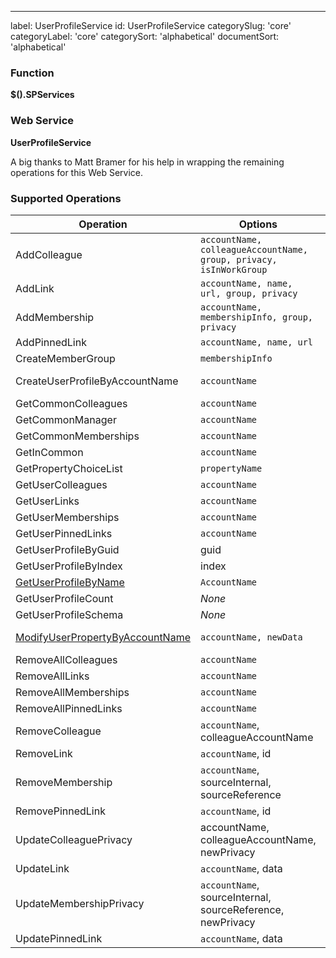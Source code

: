 ---
label: UserProfileService
id: UserProfileService
categorySlug: 'core'
categoryLabel: 'core'
categorySort: 'alphabetical'
documentSort: 'alphabetical'

### Function

**$().SPServices**

### Web Service

**UserProfileService**

A big thanks to Matt Bramer for his help in wrapping the remaining operations for this Web Service.

### Supported Operations

| Operation | Options | MSDN Documentation | Introduced |
| --------- | ------- | ------------------ | ---------- |
| AddColleague | `accountName, colleagueAccountName, group, privacy, isInWorkGroup` | [UserProfileService.AddColleague Method](http://msdn.microsoft.com/en-us/library/aa981615(v=office.12).aspx) | [0.6.0](http://spservices.codeplex.com/releases/view/55660) |
| AddLink | `accountName, name, url, group, privacy` | [UserProfileService.AddLink Method](http://msdn.microsoft.com/en-us/library/websvcuserprofileservice.userprofileservice.addlink(v=office.12).aspx) | [0.6.0](http://spservices.codeplex.com/releases/view/55660) |
| AddMembership | `accountName, membershipInfo, group, privacy` | [UserProfileService.AddMembership Method](http://msdn.microsoft.com/en-us/library/aa981520(v=office.12).aspx) | [0.6.0](http://spservices.codeplex.com/releases/view/55660) |
| AddPinnedLink | `accountName, name, url` | [UserProfileService.AddPinnedLink Method](http://msdn.microsoft.com/en-us/library/aa981075(v=office.12).aspx) | [0.6.0](http://spservices.codeplex.com/releases/view/55660) |
| CreateMemberGroup | `membershipInfo` | [UserProfileService.CreateMemberGroup Method](http://msdn.microsoft.com/en-us/library/aa981363(v=office.12).aspx) | [0.6.0](http://spservices.codeplex.com/releases/view/55660) |
| CreateUserProfileByAccountName | `accountName` | [UserProfileService.CreateUserProfileByAccountName Method](http://msdn.microsoft.com/en-us/library/aa981026(v=office.12).aspx) | [0.6.0](http://spservices.codeplex.com/releases/view/55660) |
| GetCommonColleagues | `accountName` | [UserProfileService.GetCommonColleagues Method](http://msdn.microsoft.com/en-us/library/aa981308(v=office.12).aspx) | [0.6.0](http://spservices.codeplex.com/releases/view/55660) |
| GetCommonManager | `accountName` | [UserProfileService.GetCommonManager Method](http://msdn.microsoft.com/en-us/library/aa981607(v=office.12).aspx) | [0.6.0](http://spservices.codeplex.com/releases/view/55660) |
| GetCommonMemberships | `accountName` | [UserProfileService.GetCommonMemberships Method](http://msdn.microsoft.com/en-us/library/microsoft.office.server.userprofiles.userprofileservice.getcommonmemberships.aspx) | [0.3.0](http://spservices.codeplex.com/Release/ProjectReleases.aspx?ReleaseId=33030) |
| GetInCommon | `accountName` | [UserProfileService.GetInCommon Method](http://msdn.microsoft.com/en-us/library/aa981053(v=office.12).aspx) | [0.6.0](http://spservices.codeplex.com/releases/view/55660) |
| GetPropertyChoiceList | `propertyName` | [UserProfileService.GetPropertyChoiceList Method](http://msdn.microsoft.com/en-us/library/aa981557(v=office.12).aspx) | [0.6.0](http://spservices.codeplex.com/releases/view/55660) |
| GetUserColleagues | `accountName` | [UserProfileService.GetUserColleagues Method](http://msdn.microsoft.com/en-us/library/websvcuserprofileservice.userprofileservice.getusercolleagues(v=office.14).aspx) | [0.3.0](http://spservices.codeplex.com/Release/ProjectReleases.aspx?ReleaseId=33030) |
| GetUserLinks | `accountName` | [UserProfileService.GetUserLinks Method](http://msdn.microsoft.com/en-us/library/websvcuserprofileservice.userprofileservice.getuserlinks) | [0.3.0](http://spservices.codeplex.com/Release/ProjectReleases.aspx?ReleaseId=33030) |
| GetUserMemberships | `accountName` | [UserProfileService.GetUserMemberships Method](http://msdn.microsoft.com/en-us/library/microsoft.office.server.userprofiles.userprofileservice.getusermemberships.aspx) | [0.3.0](http://spservices.codeplex.com/Release/ProjectReleases.aspx?ReleaseId=33030) |
| GetUserPinnedLinks | `accountName` | [UserProfileService.GetUserPinnedLinks Method](http://msdn.microsoft.com/en-us/library/microsoft.office.server.userprofiles.userprofileservice.getuserpinnedlinks.aspx) | [0.3.0](http://spservices.codeplex.com/Release/ProjectReleases.aspx?ReleaseId=33030) |
| GetUserProfileByGuid | guid | [UserProfileService.GetUserProfileByGuid Method](http://msdn.microsoft.com/en-us/library/aa981445(v=office.12).aspx) | [0.6.0](http://spservices.codeplex.com/releases/view/55660) |
| GetUserProfileByIndex | index | [UserProfileService.GetUserProfileByIndex Method](http://msdn.microsoft.com/en-us/library/aa981288(v=office.12).aspx) | [0.6.0](http://spservices.codeplex.com/releases/view/55660) |
| [GetUserProfileByName](/docs/code/api/UserProfileService.GetUserProfileByName) | `AccountName` | [UserProfileService.GetUserProfileByName Method](http://msdn.microsoft.com/en-us/library/microsoft.office.server.userprofiles.userprofileservice.getuserprofilebyname.aspx) | [0.3.0](http://spservices.codeplex.com/Release/ProjectReleases.aspx?ReleaseId=33030) |
| GetUserProfileCount | _None_ | [UserProfileService.GetUserProfileCount Method](http://msdn.microsoft.com/en-us/library/microsoft.office.server.userprofiles.userprofileservice.getuserprofilecount.aspx) | [0.3.0](http://spservices.codeplex.com/Release/ProjectReleases.aspx?ReleaseId=33030) |
| GetUserProfileSchema | _None_ | [UserProfileService.GetUserProfileSchema Method](http://msdn.microsoft.com/en-us/library/microsoft.office.server.userprofiles.userprofileservice.getuserprofileschema.aspx) | [0.3.0](http://spservices.codeplex.com/Release/ProjectReleases.aspx?ReleaseId=33030) |
| [ModifyUserPropertyByAccountName](/docs/code/api/UserProfileService.ModifyUserPropertyByAccountName) | `accountName, newData` | [UserProfileService.ModifyUserPropertyByAccountName Method](http://msdn.microsoft.com/en-us/library/aa981350.aspx) | [0.5.0](http://spservices.codeplex.com/Release/ProjectReleases.aspx?ReleaseId=34865) |
| RemoveAllColleagues | `accountName` | [UserProfileService.RemoveAllColleagues Method](http://msdn.microsoft.com/en-us/library/aa980899(v=office.12).aspx) | [0.6.0](http://spservices.codeplex.com/releases/view/55660) |
| RemoveAllLinks | `accountName` | [UserProfileService.RemoveAllLinks Method](http://msdn.microsoft.com/en-us/library/aa981279(v=office.12).aspx) | [0.6.0](http://spservices.codeplex.com/releases/view/55660) |
| RemoveAllMemberships | `accountName` | [UserProfileService.RemoveAllMemberships Method](http://msdn.microsoft.com/en-us/library/aa981195(v=office.12).aspx) | [0.6.0](http://spservices.codeplex.com/releases/view/55660) |
| RemoveAllPinnedLinks | `accountName` | [UserProfileService.RemoveAllPinnedLinks Method](http://msdn.microsoft.com/en-us/library/aa981074(v=office.12).aspx) | [0.6.0](http://spservices.codeplex.com/releases/view/55660) |
| RemoveColleague | `accountName`, colleagueAccountName | [UserProfileService.RemoveColleague Method](http://msdn.microsoft.com/en-us/library/aa980880(v=office.12).aspx) | [0.6.0](http://spservices.codeplex.com/releases/view/55660) |
| RemoveLink | `accountName`, id | [UserProfileService.RemoveLink Method](http://msdn.microsoft.com/en-us/library/aa981178(v=office.12).aspx) | [0.6.0](http://spservices.codeplex.com/releases/view/55660) |
| RemoveMembership | `accountName`, sourceInternal, sourceReference | [UserProfileService.RemoveMembership Method](http://msdn.microsoft.com/en-us/library/aa981247(v=office.12).aspx) | [0.6.0](http://spservices.codeplex.com/releases/view/55660) |
| RemovePinnedLink | `accountName`, id | [UserProfileService.RemovePinnedLink Method](http://msdn.microsoft.com/en-us/library/aa981494(v=office.12).aspx) | [0.6.0](http://spservices.codeplex.com/releases/view/55660) |
| UpdateColleaguePrivacy | accountName, colleagueAccountName, newPrivacy | [UserProfileService.UpdateColleaguePrivacy Method](http://msdn.microsoft.com/en-us/library/aa981431(v=office.12).aspx) | [0.6.0](http://spservices.codeplex.com/releases/view/55660) |
| UpdateLink | `accountName`, data | [UserProfileService.UpdateLink Method](http://msdn.microsoft.com/en-us/library/aa981510(v=office.12).aspx) | [0.6.0](http://spservices.codeplex.com/releases/view/55660) |
| UpdateMembershipPrivacy | `accountName`, sourceInternal, sourceReference, newPrivacy | [UserProfileService.UpdateMembershipPrivacy Method](http://msdn.microsoft.com/en-us/library/aa981139(v=office.12).aspx) | [0.6.0](http://spservices.codeplex.com/releases/view/55660) |
| UpdatePinnedLink | `accountName`, data | [UserProfileService.UpdatePinnedLink Method](http://msdn.microsoft.com/en-us/library/aa980870(v=office.12).aspx) | [0.6.0](http://spservices.codeplex.com/releases/view/55660) |